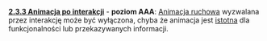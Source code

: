 [**2.3.3 Animacja po interakcji**](https://wcag.lepszyweb.pl/#animation-from-interactions) - **poziom AAA**: <a href="#" data-toggle="tooltip" data-original-title="{{site.data.glossary.animacja_ruchowa | strip_html | replace: '*', ''}}">Animacja ruchowa</a> wyzwalana przez interakcję może być wyłączona, chyba że animacja jest <a href="#" data-toggle="tooltip" data-original-title="{{site.data.glossary.istotny | strip_html | replace: '*', ''}}">istotna</a> dla funkcjonalności lub przekazywanych informacji.
